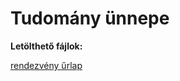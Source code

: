 # Tudomány ünnepe
 
 **Letölthető fájlok:**
 
[rendezvény űrlap](https://tudprog.bme.hu/md_converter/md_converter.html)
